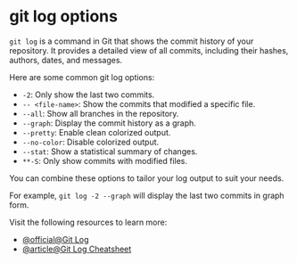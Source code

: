 # git log options

`git log` is a command in Git that shows the commit history of your repository. It provides a detailed view of all commits, including their hashes, authors, dates, and messages.

Here are some common git log options:

- `-2`: Only show the last two commits.
- `-- <file-name>`: Show the commits that modified a specific file.
- `--all`: Show all branches in the repository.
- `--graph`: Display the commit history as a graph.
- `--pretty`: Enable clean colorized output.
- `--no-color`: Disable colorized output.
- `--stat`: Show a statistical summary of changes.
- `**-S`: Only show commits with modified files.

You can combine these options to tailor your log output to suit your needs.

For example, `git log -2 --graph` will display the last two commits in graph form.

Visit the following resources to learn more:

- [@official@Git Log](https://git-scm.com/docs/git-log)
- [@article@Git Log Cheatsheet](https://elijahmanor.com/blog/git-log)
